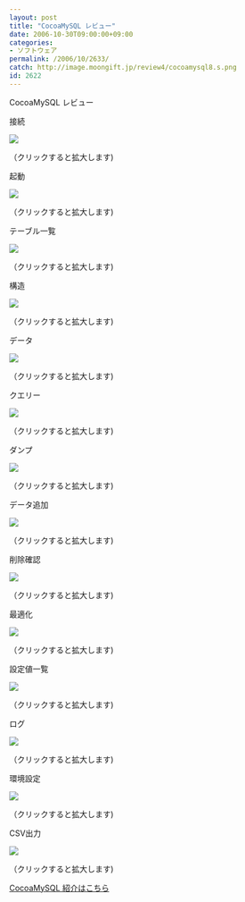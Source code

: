 ```yaml
---
layout: post
title: "CocoaMySQL レビュー"
date: 2006-10-30T09:00:00+09:00
categories:
- ソフトウェア
permalink: /2006/10/2633/
catch: http://image.moongift.jp/review4/cocoamysql8.s.png
id: 2622
---
```

CocoaMySQL レビュー  
<!--more-->

接続

  

[![](http://image.moongift.jp/review4/cocoamysql1.s.png)](http://image.moongift.jp/review4/cocoamysql1.png)  
  
（クリックすると拡大します)

  

起動

  

[![](http://image.moongift.jp/review4/cocoamysql2.s.png)](http://image.moongift.jp/review4/cocoamysql2.png)  
  
（クリックすると拡大します)

  

テーブル一覧

  

[![](http://image.moongift.jp/review4/cocoamysql3.s.png)](http://image.moongift.jp/review4/cocoamysql3.png)  
  
（クリックすると拡大します)

  

構造

  

[![](http://image.moongift.jp/review4/cocoamysql4.s.png)](http://image.moongift.jp/review4/cocoamysql4.png)  
  
（クリックすると拡大します)

  

データ

  

[![](http://image.moongift.jp/review4/cocoamysql5.s.png)](http://image.moongift.jp/review4/cocoamysql5.png)  
  
（クリックすると拡大します)

  

クエリー

  

[![](http://image.moongift.jp/review4/cocoamysql6.s.png)](http://image.moongift.jp/review4/cocoamysql6.png)  
  
（クリックすると拡大します)

  

ダンプ

  

[![](http://image.moongift.jp/review4/cocoamysql7.s.png)](http://image.moongift.jp/review4/cocoamysql7.png)  
  
（クリックすると拡大します)

  

データ追加

  

[![](http://image.moongift.jp/review4/cocoamysql8.s.png)](http://image.moongift.jp/review4/cocoamysql8.png)  
  
（クリックすると拡大します)

  

削除確認

  

[![](http://image.moongift.jp/review4/cocoamysql9.s.png)](http://image.moongift.jp/review4/cocoamysql9.png)  
  
（クリックすると拡大します)

  

最適化

  

[![](http://image.moongift.jp/review4/cocoamysql10.s.png)](http://image.moongift.jp/review4/cocoamysql10.png)  
  
（クリックすると拡大します)

  

設定値一覧

  

[![](http://image.moongift.jp/review4/cocoamysql11.s.png)](http://image.moongift.jp/review4/cocoamysql11.png)  
  
（クリックすると拡大します)

  

ログ

  

[![](http://image.moongift.jp/review4/cocoamysql12.s.png)](http://image.moongift.jp/review4/cocoamysql12.png)  
  
（クリックすると拡大します)

  

環境設定

  

[![](http://image.moongift.jp/review4/cocoamysql13.s.png)](http://image.moongift.jp/review4/cocoamysql13.png)  
  
（クリックすると拡大します)

  

CSV出力

  

[![](http://image.moongift.jp/review4/cocoamysql14.s.png)](http://image.moongift.jp/review4/cocoamysql14.png)  
  
（クリックすると拡大します)

  

[CocoaMySQL 紹介はこちら](http://oss.moongift.jp/intro/i-2630.html)

